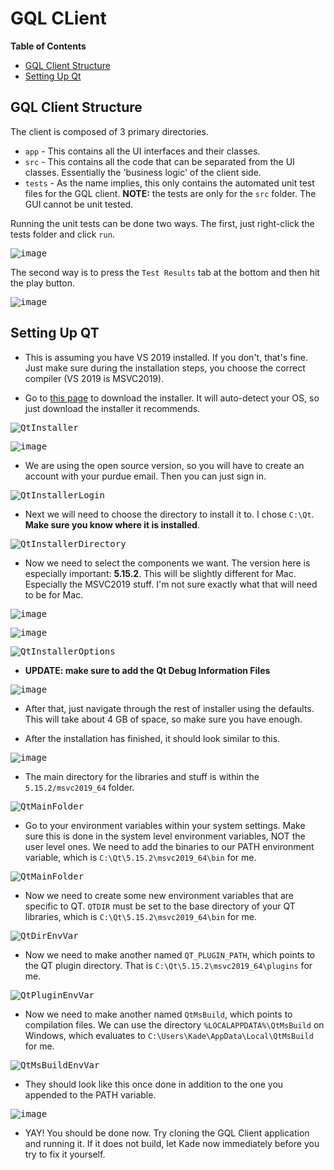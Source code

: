 # GQL CLient

<b>Table of Contents</b>
- [GQL Client Structure](https://github.com/GQL-Project/gql_client/blob/main/README.md#gql-client-structure)
- [Setting Up Qt](https://github.com/GQL-Project/gql_client/blob/main/README.md#setting-up-qt)

## GQL Client Structure

  The client is composed of 3 primary directories.
  * `app` - This contains all the UI interfaces and their classes.
  * `src` - This contains all the code that can be separated from the UI classes. Essentially the 'business logic' of the client side.
  * `tests` - As the name implies, this only contains the automated unit test files for the GQL client. **NOTE:** the tests are only for the `src` folder. The GUI cannot be unit tested.
  
  Running the unit tests can be done two ways. The first, just right-click the tests folder and click `run`.
  
  <kbd>![image](https://user-images.githubusercontent.com/54650222/190542187-6ca11a51-cdb8-49db-aad5-4a8a60449159.png)</kbd>
  
  The second way is to press the `Test Results` tab at the bottom and then hit the play button.
  
  <kbd>![image](https://user-images.githubusercontent.com/54650222/190542330-2d1d3b36-45a9-40b8-a017-dcf705c1cb61.png)</kbd>

## Setting Up QT
 - This is assuming you have VS 2019 installed. If you don't, that's fine. Just make sure during the installation steps, you choose the correct compiler (VS 2019 is MSVC2019).
 
 - Go to [this page](https://www.qt.io/download-open-source) to download the installer. It will auto-detect your OS, so just download the installer it recommends.
 
 <kbd>![QtInstaller](https://user-images.githubusercontent.com/54650222/189672746-9aab5ff5-a17a-4d71-96fd-1f7479b08a5d.gif)</kbd>
 
 <kbd>![image](https://user-images.githubusercontent.com/54650222/189673094-d3dd618a-1477-45b1-989b-d9ca8cc6a340.png)</kbd>
 
 - We are using the open source version, so you will have to create an account with your purdue email. Then you can just sign in.
 
 <kbd>![QtInstallerLogin](https://user-images.githubusercontent.com/54650222/189674881-7322b7b4-2702-49a6-a833-e8fe58cd581a.gif)</kbd>
 
 - Next we will need to choose the directory to install it to. I chose `C:\Qt`. <b>Make sure you know where it is installed</b>.
 
 <kbd>![QtInstallerDirectory](https://user-images.githubusercontent.com/54650222/189675783-f9693681-d08b-48d0-8dcf-71f4ee0f7a91.gif)</kbd>
 
 - Now we need to select the components we want. The version here is especially important: <b>5.15.2</b>. This will be slightly different for Mac. Especially the MSVC2019 stuff. I'm not sure exactly what that will need to be for Mac.
 
 <kbd>![image](https://user-images.githubusercontent.com/54650222/189676912-4be576e1-c762-4d6c-885c-fb33b6410ff2.png)</kbd>

 <kbd>![image](https://user-images.githubusercontent.com/54650222/189677123-287be466-1ebc-420e-9abd-24135f0c9ee1.png)</kbd>
 
 <kbd>![QtInstallerOptions](https://user-images.githubusercontent.com/54650222/189677237-f6ffc2d0-cce5-4f2f-bc99-117212e9d247.gif)</kbd>
 
 - <b>UPDATE: make sure to add the Qt Debug Information Files</b>
 
 <kbd>![image](https://user-images.githubusercontent.com/54650222/190489256-2d3d03cd-5860-4306-b804-05a84d84b04a.png)</kbd>
 
 - After that, just navigate through the rest of installer using the defaults. This will take about 4 GB of space, so make sure you have enough.
 
 - After the installation has finished, it should look similar to this.
 
 <kbd>![image](https://user-images.githubusercontent.com/54650222/189677744-ee5ce16a-760c-46c4-99a3-bbca9a132e95.png)</kbd>
 
 - The main directory for the libraries and stuff is within the `5.15.2/msvc2019_64` folder.
 
 <kbd>![QtMainFolder](https://user-images.githubusercontent.com/54650222/189678351-6bca2adb-7a44-4178-b1ec-e2b6fc66757f.gif)<kbd>

 - Go to your environment variables within your system settings. Make sure this is done in the system level environment variables, NOT the user level ones. We need to add the binaries to our PATH environment variable, which is `C:\Qt\5.15.2\msvc2019_64\bin` for me.
 
 <kbd>![QtMainFolder](https://user-images.githubusercontent.com/54650222/189679778-b0254fc3-ce99-4869-9974-6dcf78b4c207.gif)</kbd>
 
 - Now we need to create some new environment variables that are specific to QT. `QTDIR` must be set to the base directory of your QT libraries, which is `C:\Qt\5.15.2\msvc2019_64\bin` for me.
 
 <kbd>![QtDirEnvVar](https://user-images.githubusercontent.com/54650222/189681281-0847d663-5346-4867-a7f3-68eba6969754.gif)</kbd>
 
 - Now we need to make another named `QT_PLUGIN_PATH`, which points to the QT plugin directory. That is `C:\Qt\5.15.2\msvc2019_64\plugins` for me.
 
 <kbd>![QtPluginEnvVar](https://user-images.githubusercontent.com/54650222/189681869-7093d023-b084-4d26-a567-ce8e441783ed.gif)</kbd>
 
 - Now we need to make another named `QtMsBuild`, which points to compilation files. We can use the directory `%LOCALAPPDATA%\QtMsBuild` on Windows, which evaluates to `C:\Users\Kade\AppData\Local\QtMsBuild` for me.
 
 <kbd>![QtMsBuildEnvVar](https://user-images.githubusercontent.com/54650222/189684690-ea4b86bc-2e47-4d20-b61e-d9b4294ed6b5.gif)</kbd>
 
 - They should look like this once done in addition to the one you appended to the PATH variable.
 
 <kbd>![image](https://user-images.githubusercontent.com/54650222/189688069-90089c2b-43ea-44bb-bdb0-6496040e91dd.png)</kbd>
 
 - YAY! You should be done now. Try cloning the GQL Client application and running it. If it does not build, let Kade now immediately before you try to fix it yourself.
